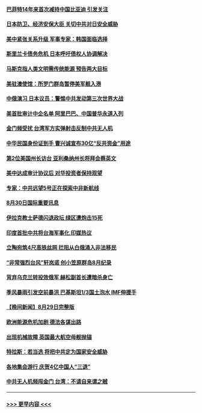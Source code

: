 #### [巴菲特14年来首次减持中国比亚迪 引发关注](../pages/prog202/a103514655.md?t=08310451) 
#### [日本防卫、经济安保大臣 关切中共对日安全威胁](../pages/prog202/a103514601.md?t=08310451) 
#### [美中紧张关系升级 军事专家：韩国面临选择](../pages/prog202/a103514594.md?t=08310451) 
#### [斯里兰卡债务危机 日本呼吁债权人协调解决](../pages/prog202/a103514604.md?t=08310451) 
#### [马斯克指人类文明需传统能源 预告两大目标](../pages/prog202/a103514609.md?t=08310451) 
#### [美驻澳使馆：所罗门群岛暂停美军舰入港](../pages/prog202/a103514588.md?t=08310451) 
#### [中俄演习 日本议员：警惕中共发动第三次世界大战](../pages/prog202/a103514598.md?t=08310451) 
#### [美首批审计中企名单 阿里巴巴、中国普华永道入列](../pages/prog202/a103514541.md?t=08310451) 
#### [金门频受扰 台湾军方实弹射击反制中共无人机](../pages/prog202/a103514449.md?t=08310451) 
#### [中华民国身份证到手 曹兴诚宣布30亿“反共资金”用途](../pages/prog202/a103514416.md?t=08310451) 
#### [第2位美国州长访台 亚利桑纳州长将拜会蔡英文](../pages/prog202/a103514403.md?t=08310451) 
#### [美中达成审计协议后 对华投资者保持观望](../pages/prog202/a103514343.md?t=08310451) 
#### [专家：中共远望5号正在探索中非新航线](../pages/prog202/a103514336.md?t=08310451) 
#### [8月30日国际重要讯息](../pages/prog202/a103514312.md?t=08310451) 
#### [伊拉克教士萨德闪退政坛 绿区遭炮击15死](../pages/prog202/a103514239.md?t=08310451) 
#### [印度首批中共将台海军事化 印媒热议](../pages/prog202/a103514230.md?t=08310451) 
#### [立陶宛筑4尺高铁丝网 拦阻从白俄涌入非法移民](../pages/prog202/a103514212.md?t=08310451) 
#### [“非常强烈台风”轩岚诺 创小笠原群岛8月纪录](../pages/prog202/a103514209.md?t=08310451) 
#### [背弃乌克兰转投效俄军 赫松副首长遭暗杀身亡](../pages/prog202/a103514196.md?t=08310451) 
#### [季风暴雨引发空前暴洪 巴基斯坦1/3国土泡水 IMF伸援手](../pages/prog202/a103514157.md?t=08310451) 
#### [【晚间新闻】8月29日完整版](../pages/prog202/a103514031.md?t=08310451) 
#### [欧洲能源危机加剧 德法各谋出路](../pages/prog202/a103513881.md?t=08310451) 
#### [出现机械故障 英国最大航空母舰抛锚](../pages/prog202/a103513878.md?t=08310451) 
#### [特拉斯：若当选 将把中共定为国家安全威胁](../pages/prog202/a103513876.md?t=08310451) 
#### [各地集会游行 庆贺4亿中国人“三退”](../pages/prog202/a103513720.md?t=08310451) 
#### [中共无人机频闯金门 台湾：不请自来谓之贼](../pages/prog202/a103513804.md?t=08310451) 

----
#### [ >>> 更早内容 <<< ](../indexes/prog202-earlier.md)
